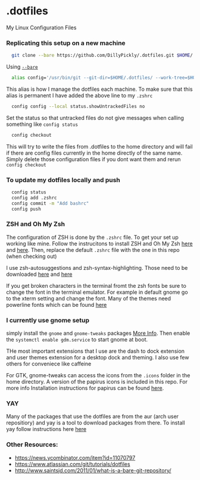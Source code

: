# .dotfiles
My Linux Configuration Files

### Replicating this setup on a new machine


``` bash
  git clone --bare https://github.com/DillyPickly/.dotfiles.git $HOME/.dotfiles
```
Using [`--bare`](https://git-scm.com/docs/git-clone#Documentation/git-clone.txt---bare) 


``` bash 
  alias config='/usr/bin/git --git-dir=$HOME/.dotfiles/ --work-tree=$HOME'
```
This alias is how I manage the dotfiles each machine. To make sure that this alias is permanent I have added the above line to my `.zshrc`

``` bash
  config config --local status.showUntrackedFiles no
```
Set the status so that untracked files do not give messages when calling something like `config status`


``` bash
  config checkout 
```
This will try to write the files from .dotfiles to the home directory and will fail if there are config files currently in the home directly of the same name. Simply delete those configuration files if you dont want them and rerun `config checkout`
  
  
### To update my dotfiles locally and push

``` bash
  config status
  config add .zshrc
  config commit -m "Add bashrc"
  config push
```
  
 
### ZSH and Oh My Zsh
The configuration of ZSH is done by the `.zshrc` file. To get your set up working like mine. Follow the instrucitons to install ZSH and Oh My Zsh [here](https://github.com/ohmyzsh/ohmyzsh/wiki/Installing-ZSH#zsh) and [here](https://github.com/ohmyzsh/ohmyzsh#basic-installation). Then, replace the default `.zshrc` file with the one in this repo (when checking out)

I use zsh-autosuggestions and zsh-syntax-highlighting. Those need to be downloaded [here](https://github.com/zsh-users/zsh-autosuggestions/blob/master/INSTALL.md#oh-my-zsh) and [here](https://github.com/zsh-users/zsh-syntax-highlighting/blob/master/INSTALL.md#oh-my-zsh)

If you get broken characters in the terminal fromt the zsh fonts be sure to change the font in the terminal emulator. For example in default gnome go to the xterm setting and change the font. Many of the themes need powerline fonts which can be found [here](https://github.com/powerline/fonts#installation)

### I currently use gnome setup
simply install the `gnome` and `gnome-tweaks` packages [More Info](https://wiki.archlinux.org/index.php/GNOME#Installation). Then enable the `systemctl enable gdm.service` to start gnome at boot.

THe most important extensions that I use are the dash to dock extension and user themes extension for a desktop dock and theming. I also use few others for conveniece like caffeine

For GTK, gnome-tweaks can access the icons from the `.icons` folder in the home directory. A version of the papirus icons is included in this repo. For more info Installation instructions for papirus can be found [here](https://github.com/PapirusDevelopmentTeam/papirus-icon-theme/#home-directory-for-gtk). 

### YAY 
Many of the packages that use the dotfiles are from the aur (arch user repositiory) and yay is a tool to download packages from there. To install yay follow instructions here [here](https://www.tecmint.com/install-yay-aur-helper-in-arch-linux-and-manjaro/)


  

### Other Resources:

- https://news.ycombinator.com/item?id=11070797
- https://www.atlassian.com/git/tutorials/dotfiles
- http://www.saintsjd.com/2011/01/what-is-a-bare-git-repository/

